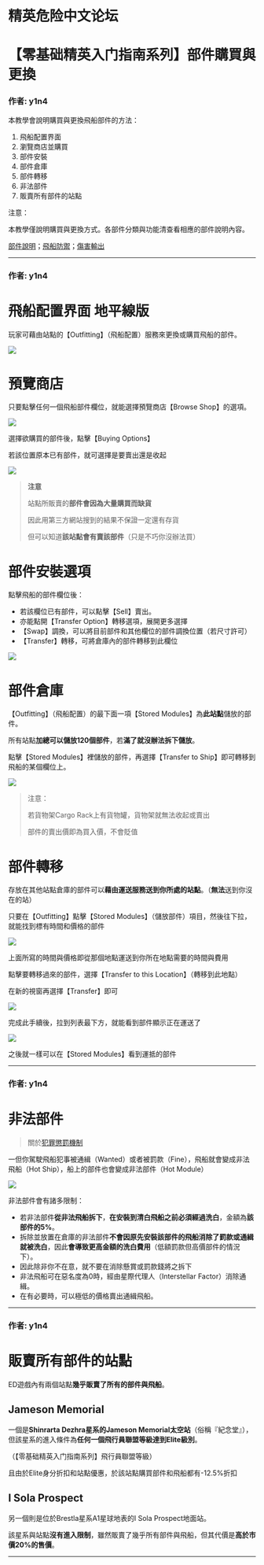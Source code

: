 




精英危险中文论坛
=========







 




# 【零基础精英入门指南系列】部件購買與更換





### 作者: y1n4



本教學會說明購買與更換飛船部件的方法：


1. 飛船配置界面
2. 瀏覽商店並購買
3. 部件安裝
4. 部件倉庫
5. 部件轉移
6. 非法部件
7. 販賣所有部件的站點


注意：  

本教學僅說明購買與更換方式。各部件分類與功能清查看相應的部件說明內容。  

[部件說明](https://forum.elitedanger.cn/d/752)；[飛船防禦](https://forum.elitedanger.cn/d/769)；[傷害輸出](https://forum.elitedanger.cn/d/770)






---



### 作者: y1n4



飛船配置界面 地平線版
===========


玩家可藉由站點的【Outfitting】（飛船配置）服務來更換或購買飛船的部件。  

![](https://qiniu.elitedanger.cn/assets/files/2021-04-20/1618926161-296841-outfitting01.jpeg)


預覽商店
====


只要點擊任何一個飛船部件欄位，就能選擇預覽商店【Browse Shop】的選項。  

![](https://qiniu.elitedanger.cn/assets/files/2021-04-20/1618926258-925077-outfitting02.jpeg)  

選擇欲購買的部件後，點擊【Buying Options】  

若該位置原本已有部件，就可選擇是要賣出還是收起  

![](https://qiniu.elitedanger.cn/assets/files/2021-04-20/1618926518-735651-outfitting04.jpeg)



> **注意**  
> 
> 站點所販賣的**部件會因為大量購買而缺貨**  
> 
> 因此用第三方網站搜到的結果不保證一定還有存貨  
> 
> 但可以知道**該站點會有賣該部件**（只是不巧你沒辦法買）
> 
> 


部件安裝選項
======


點擊飛船的部件欄位後：


* 若該欄位已有部件，可以點擊【Sell】賣出。
* 亦能點開【Transfer Option】轉移選項，展開更多選擇
* 【Swap】調換，可以將目前部件和其他欄位的部件調換位置（若尺寸許可）
* 【Transfer】轉移，可將倉庫內的部件轉移到此欄位  

![](https://qiniu.elitedanger.cn/assets/files/2021-04-20/1618926258-925077-outfitting02.jpeg)


部件倉庫
====


【Outfitting】（飛船配置）的最下面一項【Stored Modules】為**此站點**儲放的部件。  

所有站點**加總可以儲放120個部件**，若**滿了就沒辦法拆下儲放**。  

點擊【Stored Modules】裡儲放的部件，再選擇【Transfer to Ship】即可轉移到飛船的某個欄位上。  

![](https://qiniu.elitedanger.cn/assets/files/2021-04-20/1618926674-652807-outfitting03.jpeg)



> 注意：  
> 
> 若貨物架Cargo Rack上有貨物罐，貨物架就無法收起或賣出  
> 
> 部件的賣出價即為買入價，不會貶值
> 
> 


部件轉移
====


存放在其他站點倉庫的部件可以**藉由運送服務送到你所處的站點**。（**無法**送到你沒在的站）  

只要在【Outfitting】點擊【Stored Modules】（儲放部件）項目，然後往下拉，就能找到標有時間和價格的部件  

![](https://qiniu.elitedanger.cn/assets/files/2021-04-24/1619274889-851691-outfitting05.jpeg)  

上面所寫的時間與價格即從那個地點運送到你所在地點需要的時間與費用  

點擊要轉移過來的部件，選擇【Transfer to this Location】（轉移到此地點）  

在新的視窗再選擇【Transfer】即可  

![](https://qiniu.elitedanger.cn/assets/files/2021-04-24/1619274907-102886-outfitting06.jpeg)  

完成此手續後，拉到列表最下方，就能看到部件顯示正在運送了  

![](https://qiniu.elitedanger.cn/assets/files/2021-04-24/1619274933-896550-outfitting07.jpeg)  

之後就一樣可以在【Stored Modules】看到運抵的部件






---



### 作者: y1n4



非法部件
====



> 關於[犯罪懲罰機制](https://forum.elitedanger.cn/d/113)
> 
> 


一但你駕駛飛船犯事被通緝（Wanted）或者被罰款（Fine），飛船就會變成非法飛船（Hot Ship），船上的部件也會變成非法部件（Hot Module）  

![](https://qiniu.elitedanger.cn/assets/files/2021-05-12/1620830697-113286-hotmoduledes.jpeg)


非法部件會有諸多限制：


* 若非法部件**從非法飛船拆下**，**在安裝到清白飛船之前必須經過洗白**，金額為**該部件的5%**。
* 拆除並放置在倉庫的非法部件**不會因原先安裝該部件的飛船消除了罰款或通緝就被洗白**，因此**會導致更高金額的洗白費用**（低額罰款但高價部件的情況下）。
* 因此除非你不在意，就不要在消除懸賞或罰款錢將之拆下
* 非法飛船可在惡名度為0時，經由星際代理人（Interstellar Factor）消除通緝。
* 在有必要時，可以極低的價格賣出通緝飛船。






---



### 作者: y1n4



販賣所有部件的站點
=========


ED遊戲內有兩個站點**幾乎販賣了所有的部件與飛船**。


Jameson Memorial
----------------


一個是**Shinrarta Dezhra星系的Jameson Memorial太空站**（俗稱『紀念堂』），但該星系的進入條件為**任何一個飛行員聯盟等級達到Elite級別**。  

（【零基础精英入门指南系列】飛行員聯盟等級）


且由於Elite身分折扣和站點優惠，於該站點購買部件和飛船都有-12.5%折扣


I Sola Prospect
---------------


另一個則是位於Brestla星系A1星球地表的I Sola Prospect地面站。  

該星系與站點**沒有進入限制**，雖然販賣了幾乎所有部件與飛船，但其代價是**高於市價20%的售價**。






---










